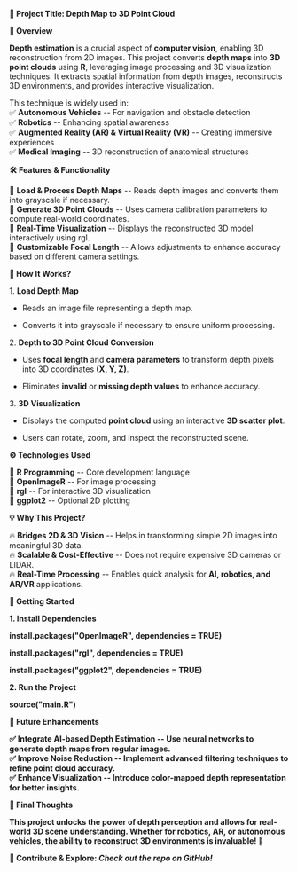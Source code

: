 **📌 Project Title: Depth Map to 3D Point Cloud**

**🚀 Overview**

**Depth estimation** is a crucial aspect of **computer vision**,
enabling 3D reconstruction from 2D images. This project converts **depth
maps** into **3D point clouds** using **R**, leveraging image processing
and 3D visualization techniques. It extracts spatial information from
depth images, reconstructs 3D environments, and provides interactive
visualization.

This technique is widely used in:  
✅ **Autonomous Vehicles** -- For navigation and obstacle detection  
✅ **Robotics** -- Enhancing spatial awareness  
✅ **Augmented Reality (AR) & Virtual Reality (VR)** -- Creating
immersive experiences  
✅ **Medical Imaging** -- 3D reconstruction of anatomical structures

**🛠️ Features & Functionality**

🔹 **Load & Process Depth Maps** -- Reads depth images and converts them
into grayscale if necessary.  
🔹 **Generate 3D Point Clouds** -- Uses camera calibration parameters to
compute real-world coordinates.  
🔹 **Real-Time Visualization** -- Displays the reconstructed 3D model
interactively using rgl.  
🔹 **Customizable Focal Length** -- Allows adjustments to enhance
accuracy based on different camera settings.

**📜 How It Works?**

1️. **Load Depth Map**

- Reads an image file representing a depth map.

- Converts it into grayscale if necessary to ensure uniform processing.

2️. **Depth to 3D Point Cloud Conversion**

- Uses **focal length** and **camera parameters** to transform depth
  pixels into 3D coordinates **(X, Y, Z)**.

- Eliminates **invalid** or **missing depth values** to enhance
  accuracy.

3\. **3D Visualization**

- Displays the computed **point cloud** using an interactive **3D
  scatter plot**.

- Users can rotate, zoom, and inspect the reconstructed scene.

**⚙️ Technologies Used**

📌 **R Programming** -- Core development language  
📌 **OpenImageR** -- For image processing  
📌 **rgl** -- For interactive 3D visualization  
📌 **ggplot2** -- Optional 2D plotting

**💡 Why This Project?**

🔥 **Bridges 2D & 3D Vision** -- Helps in transforming simple 2D images
into meaningful 3D data.  
🔥 **Scalable & Cost-Effective** -- Does not require expensive 3D
cameras or LIDAR.  
🔥 **Real-Time Processing** -- Enables quick analysis for **AI,
robotics, and AR/VR** applications.

**🚀 Getting Started**

**1️. Install Dependencies**

**install.packages(\"OpenImageR\", dependencies = TRUE)**

**install.packages(\"rgl\", dependencies = TRUE)**

**install.packages(\"ggplot2\", dependencies = TRUE)**

**2. Run the Project**

**source(\"main.R\")**

**🎯 Future Enhancements**

**✅ Integrate AI-based Depth Estimation -- Use neural networks to
generate depth maps from regular images.  
✅ Improve Noise Reduction -- Implement advanced filtering techniques to
refine point cloud accuracy.  
✅ Enhance Visualization -- Introduce color-mapped depth representation
for better insights.**

**📢 Final Thoughts**

**This project unlocks the power of depth perception and allows for
real-world 3D scene understanding. Whether for robotics, AR, or
autonomous vehicles, the ability to reconstruct 3D environments is
invaluable! 🚀**

**🔗 Contribute & Explore: *Check out the repo on GitHub!***
